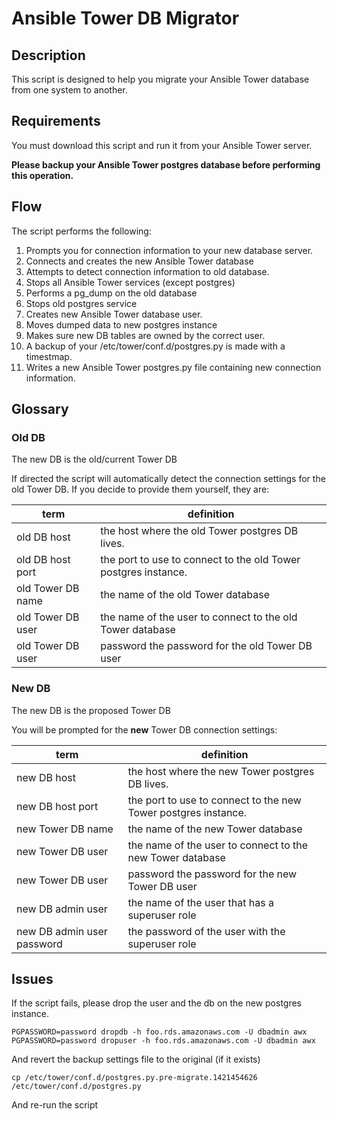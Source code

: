 # Ansible Tower DB Migrator

## Description
This script is designed to help you migrate your Ansible Tower database from one system to another.

## Requirements

You must download this script and run it from your Ansible Tower server.

**Please backup your Ansible Tower postgres database before performing this operation.**


## Flow

The script performs the following:

1. Prompts you for connection information to your new database server.
2. Connects and creates the new Ansible Tower database
3. Attempts to detect connection information to old database.
4. Stops all Ansible Tower services (except postgres)
5. Performs a pg_dump on the old database
6. Stops old postgres service
7. Creates new Ansible Tower database user.
8. Moves dumped data to new postgres instance
9. Makes sure new DB tables are owned by the correct user.
10. A backup of your /etc/tower/conf.d/postgres.py is made with a timestmap.
11. Writes a new Ansible Tower postgres.py file containing new connection information.

## Glossary



### Old DB

The new DB is the old/current Tower DB 

If directed the script will automatically detect the connection settings for the old Tower DB.  If you decide to provide them yourself, they are:


| term              | definition                                                     |
|-------------------|----------------------------------------------------------------|
| old DB host       | the host where the old Tower postgres DB lives.                |
| old DB host port  | the port to use to connect to the old Tower postgres instance. |
| old Tower DB name | the name of the old Tower database                             |
| old Tower DB user | the name of the user to connect to the old Tower database      |
| old Tower DB user | password the password for the old Tower DB user                |


### New DB

The new DB is the proposed Tower DB 

You will be prompted for the **new** Tower DB connection settings:

| term              | definition                                                     |
|-------------------|----------------------------------------------------------------|
| new DB host       | the host where the new Tower postgres DB lives.                |
| new DB host port  | the port to use to connect to the new Tower postgres instance. |
| new Tower DB name | the name of the new Tower database                             |
| new Tower DB user | the name of the user to connect to the new Tower database      |
| new Tower DB user | password the password for the new Tower DB user                |
| new DB admin user | the name of the user that has a superuser role                 |
| new DB admin user password | the password of the user with the superuser role      |

## Issues

If the script fails, please drop the user and the db on the new postgres instance.

    PGPASSWORD=password dropdb -h foo.rds.amazonaws.com -U dbadmin awx
    PGPASSWORD=password dropuser -h foo.rds.amazonaws.com -U dbadmin awx

And revert the backup settings file to the original (if it exists)

    cp /etc/tower/conf.d/postgres.py.pre-migrate.1421454626 /etc/tower/conf.d/postgres.py

And re-run the script
